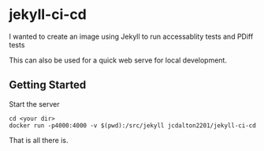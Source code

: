 # jekyll-ci-cd
I wanted to create an image using Jekyll to run accessablity tests and PDiff tests

This can also be used for a quick web serve for local development.

## Getting Started

Start the server

```shell
cd <your dir>
docker run -p4000:4000 -v $(pwd):/src/jekyll jcdalton2201/jekyll-ci-cd
```
That is all there is.
